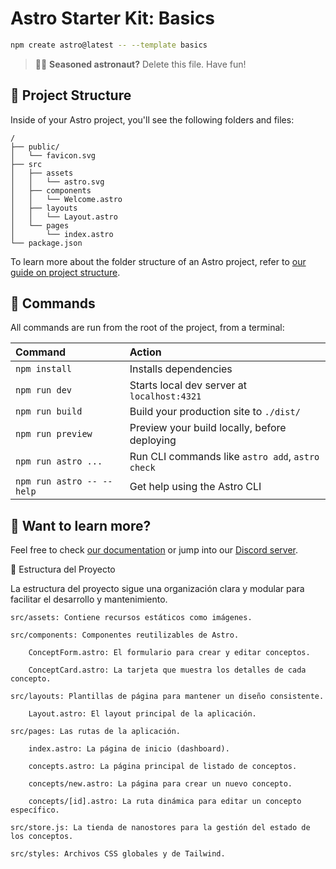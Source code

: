 # Astro Starter Kit: Basics

```sh
npm create astro@latest -- --template basics
```

> 🧑‍🚀 **Seasoned astronaut?** Delete this file. Have fun!

## 🚀 Project Structure

Inside of your Astro project, you'll see the following folders and files:

```text
/
├── public/
│   └── favicon.svg
├── src
│   ├── assets
│   │   └── astro.svg
│   ├── components
│   │   └── Welcome.astro
│   ├── layouts
│   │   └── Layout.astro
│   └── pages
│       └── index.astro
└── package.json
```

To learn more about the folder structure of an Astro project, refer to [our guide on project structure](https://docs.astro.build/en/basics/project-structure/).

## 🧞 Commands

All commands are run from the root of the project, from a terminal:

| Command                   | Action                                           |
| :------------------------ | :----------------------------------------------- |
| `npm install`             | Installs dependencies                            |
| `npm run dev`             | Starts local dev server at `localhost:4321`      |
| `npm run build`           | Build your production site to `./dist/`          |
| `npm run preview`         | Preview your build locally, before deploying     |
| `npm run astro ...`       | Run CLI commands like `astro add`, `astro check` |
| `npm run astro -- --help` | Get help using the Astro CLI                     |

## 👀 Want to learn more?

Feel free to check [our documentation](https://docs.astro.build) or jump into our [Discord server](https://astro.build/chat).

📂 Estructura del Proyecto

La estructura del proyecto sigue una organización clara y modular para facilitar el desarrollo y mantenimiento.

    src/assets: Contiene recursos estáticos como imágenes.
    
    src/components: Componentes reutilizables de Astro.
    
        ConceptForm.astro: El formulario para crear y editar conceptos.
        
        ConceptCard.astro: La tarjeta que muestra los detalles de cada concepto.
        
    src/layouts: Plantillas de página para mantener un diseño consistente.
    
        Layout.astro: El layout principal de la aplicación.
    
    src/pages: Las rutas de la aplicación.
    
        index.astro: La página de inicio (dashboard).
    
        concepts.astro: La página principal de listado de conceptos.
        
        concepts/new.astro: La página para crear un nuevo concepto.
        
        concepts/[id].astro: La ruta dinámica para editar un concepto específico.
    
    src/store.js: La tienda de nanostores para la gestión del estado de los conceptos.
    
    src/styles: Archivos CSS globales y de Tailwind.
